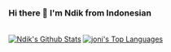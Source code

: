 ### Hi there 👋 I'm Ndik from Indonesian

<!--
**IRedDragonICY/IRedDragonICY** is a ✨ _special_ ✨ repository because its `README.md` (this file) appears on your GitHub profile.

Here are some ideas to get you started:

- 🔭 I’m currently working on ...
- 🌱 I’m currently learning ...
- 👯 I’m looking to collaborate on ...
- 🤔 I’m looking for help with ...
- 💬 Ask me about ...
- 📫 How to reach me: ...
- 😄 Pronouns: ...
- ⚡ Fun fact: ...
-->

<br/>
    <a href="https://github.com/IRedDragonICY/github-readme-stats"><img alt="Ndik's Github Stats" src="https://github-readme-stats.vercel.app/api?username=IRedDragonICY&show_icons=true&count_private=true&theme=react&hide_border=true&bg_color=0D1117" /></a>
      <a href="https://github.com/IRedDragonICY/github-readme-stats"><img alt="joni's Top Languages" src="https://github-readme-stats.vercel.app/api/top-langs/?username=IRedDragonICY&langs_count=8&count_private=true&layout=compact&theme=react&hide_border=true&bg_color=0D1117" /></a>
